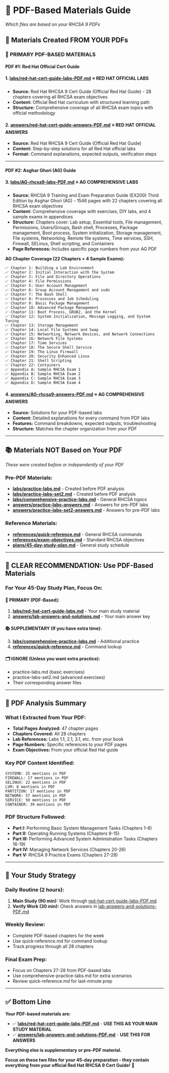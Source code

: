 # 📖 PDF-Based Materials Guide
*Which files are based on your RHCSA 9 PDFs*

## 🎯 **Materials Created FROM YOUR PDFs**

### 🌟 **PRIMARY PDF-BASED MATERIALS**

#### **PDF #1: Red Hat Official Cert Guide**

#### **1. [labs/red-hat-cert-guide-labs-PDF.md](./labs/red-hat-cert-guide-labs-PDF.md)** ⭐ **RED HAT OFFICIAL LABS**
- **Source:** Red Hat RHCSA 9 Cert Guide (Official Red Hat Guide) - 28 chapters covering all RHCSA exam objectives
- **Content:** Official Red Hat curriculum with structured learning path
- **Structure:** Comprehensive coverage of all RHCSA exam topics with official methodology

#### **2. [answers/red-hat-cert-guide-answers-PDF.md](./answers/red-hat-cert-guide-answers-PDF.md)** ⭐ **RED HAT OFFICIAL ANSWERS**
- **Source:** Red Hat RHCSA 9 Cert Guide (Official Red Hat Guide)
- **Content:** Step-by-step solutions for all Red Hat official labs
- **Format:** Command explanations, expected outputs, verification steps

---

#### **PDF #2: Asghar Ghori (AG) Guide**

#### **3. [labs/AG-rhcsa9-labs-PDF.md](./labs/AG-rhcsa9-labs-PDF.md)** ⭐ **AG COMPREHENSIVE LABS**
- **Source:** RHCSA 9 Training and Exam Preparation Guide (EX200) Third Edition by Asghar Ghori (AG) - 1546 pages with 22 chapters covering all RHCSA exam objectives
- **Content:** Comprehensive coverage with exercises, DIY labs, and 4 sample exams in appendices
- **Structure:** Chapters cover: Lab setup, Essential tools, File management, Permissions, Users/Groups, Bash shell, Processes, Package management, Boot process, System initialization, Storage management, File systems, Networking, Remote file systems, Time services, SSH, Firewall, SELinux, Shell scripting, and Containers
- **Page References:** Includes specific page numbers from your AG PDF

**AG Chapter Coverage (22 Chapters + 4 Sample Exams):**
```
✅ Chapter 1: Building a Lab Environment
✅ Chapter 2: Initial Interaction with the System
✅ Chapter 3: File and Directory Operations
✅ Chapter 4: File Permissions
✅ Chapter 5: User Account Management
✅ Chapter 6: Group Account Management and sudo
✅ Chapter 7: The Bash Shell
✅ Chapter 8: Processes and Job Scheduling
✅ Chapter 9: Basic Package Management
✅ Chapter 10: Advanced Package Management
✅ Chapter 11: Boot Process, GRUB2, and the Kernel
✅ Chapter 12: System Initialization, Message Logging, and System Tuning
✅ Chapter 13: Storage Management
✅ Chapter 14: Local File Systems and Swap
✅ Chapter 15: Networking, Network Devices, and Network Connections
✅ Chapter 16: Network File Systems
✅ Chapter 17: Time Services
✅ Chapter 18: The Secure Shell Service
✅ Chapter 19: The Linux Firewall
✅ Chapter 20: Security Enhanced Linux
✅ Chapter 21: Shell Scripting
✅ Chapter 22: Containers
✅ Appendix A: Sample RHCSA Exam 1
✅ Appendix B: Sample RHCSA Exam 2
✅ Appendix C: Sample RHCSA Exam 3
✅ Appendix D: Sample RHCSA Exam 4
```

#### **4. [answers/AG-rhcsa9-answers-PDF.md](./answers/AG-rhcsa9-answers-PDF.md)** ⭐ **AG COMPREHENSIVE ANSWERS**
- **Source:** Solutions for your PDF-based labs
- **Content:** Detailed explanations for every command from PDF labs
- **Features:** Command breakdowns, expected outputs, troubleshooting
- **Structure:** Matches the chapter organization from your PDF

---

## 📚 **Materials NOT Based on Your PDF**
*These were created before or independently of your PDF*

### **Pre-PDF Materials:**
- **[labs/practice-labs.md](./labs/practice-labs.md)** - Created before PDF analysis
- **[labs/practice-labs-set2.md](./labs/practice-labs-set2.md)** - Created before PDF analysis
- **[labs/comprehensive-practice-labs.md](./labs/comprehensive-practice-labs.md)** - General RHCSA topics
- **[answers/practice-labs-answers.md](./answers/practice-labs-answers.md)** - Answers for pre-PDF labs
- **[answers/practice-labs-set2-answers.md](./answers/practice-labs-set2-answers.md)** - Answers for pre-PDF labs

### **Reference Materials:**
- **[references/quick-reference.md](./references/quick-reference.md)** - General RHCSA commands
- **[references/exam-objectives.md](./references/exam-objectives.md)** - Standard RHCSA objectives
- **[plans/45-day-study-plan.md](./plans/45-day-study-plan.md)** - General study schedule

---

## 🎯 **CLEAR RECOMMENDATION: Use PDF-Based Materials**

### **For Your 45-Day Study Plan, Focus On:**

#### **🌟 PRIMARY (PDF-Based):**
1. **[labs/red-hat-cert-guide-labs.md](./labs/red-hat-cert-guide-labs.md)** - Your main study material
2. **[answers/lab-answers-and-solutions.md](./answers/lab-answers-and-solutions.md)** - Your main answer key

#### **📚 SUPPLEMENTARY (If you have extra time):**
3. **[labs/comprehensive-practice-labs.md](./labs/comprehensive-practice-labs.md)** - Additional practice
4. **[references/quick-reference.md](./references/quick-reference.md)** - Command lookup

#### **🗂️ IGNORE (Unless you want extra practice):**
- practice-labs.md (basic exercises)
- practice-labs-set2.md (advanced exercises)
- Their corresponding answer files

---

## 📖 **PDF Analysis Summary**

### **What I Extracted from Your PDF:**
- **Total Pages Analyzed:** 47 chapter pages
- **Chapters Covered:** All 28 chapters
- **Lab References:** Labs 1.1, 2.1, 3.1, etc. from your book
- **Page Numbers:** Specific references to your PDF pages
- **Exam Objectives:** From your official Red Hat guide

### **Key PDF Content Identified:**
```
SYSTEMD: 25 mentions in PDF
FIREWALL: 17 mentions in PDF  
SELINUX: 22 mentions in PDF
LVM: 8 mentions in PDF
PARTITION: 17 mentions in PDF
NETWORK: 57 mentions in PDF
SERVICE: 50 mentions in PDF
CONTAINER: 39 mentions in PDF
```

### **PDF Structure Followed:**
- **Part I:** Performing Basic System Management Tasks (Chapters 1-8)
- **Part II:** Operating Running Systems (Chapters 9-15)
- **Part III:** Performing Advanced System Administration Tasks (Chapters 16-19)
- **Part IV:** Managing Network Services (Chapters 20-26)
- **Part V:** RHCSA 9 Practice Exams (Chapters 27-28)

---

## 🎯 **Your Study Strategy**

### **Daily Routine (2 hours):**
1. **Main Study (90 min):** Work through [red-hat-cert-guide-labs-PDF.md](./labs/red-hat-cert-guide-labs-PDF.md)
2. **Verify Work (30 min):** Check answers in [lab-answers-and-solutions-PDF.md](./answers/lab-answers-and-solutions-PDF.md)

### **Weekly Review:**
- Complete PDF-based chapters for the week
- Use quick-reference.md for command lookup
- Track progress through all 28 chapters

### **Final Exam Prep:**
- Focus on Chapters 27-28 from PDF-based labs
- Use comprehensive-practice-labs.md for extra scenarios
- Review quick-reference.md for last-minute prep

---

## ✅ **Bottom Line**

**Your PDF-based materials are:**
- ✅ **[labs/red-hat-cert-guide-labs-PDF.md](./labs/red-hat-cert-guide-labs-PDF.md)** - **USE THIS AS YOUR MAIN STUDY MATERIAL**
- ✅ **[answers/lab-answers-and-solutions-PDF.md](./answers/lab-answers-and-solutions-PDF.md)** - **USE THIS FOR ANSWERS**

**Everything else is supplementary or pre-PDF material.**

**Focus on these two files for your 45-day preparation - they contain everything from your official Red Hat RHCSA 9 Cert Guide!** 🎯
